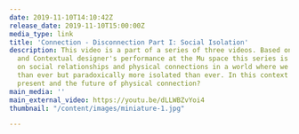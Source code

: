 ```yaml
---
date: 2019-11-10T14:10:42Z
release_date: 2019-11-10T15:00:00Z
media_type: link
title: 'Connection - Disconnection Part I: Social Isolation'
description: This video is a part of a series of three videos. Based on the Social
  and Contextual designer's performance at the Mu space this series is a reflection
  on social relationships and physical connections in a world where we are more connected
  than ever but paradoxically more isolated than ever. In this context what is the
  present and the future of physical connection?
main_media: ''
main_external_video: https://youtu.be/dLLWBZvYoi4
thumbnail: "/content/images/miniature-1.jpg"

---
```

